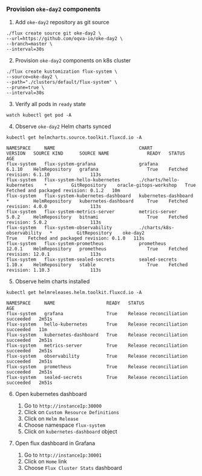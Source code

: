 ### Provision `oke-day2` components

1. Add `oke-day2` repository as git source

```
./flux create source git oke-day2 \
--url=https://github.com/oqva-io/oke-day2 \
--branch=master \
--interval=30s
```

2. Provision `oke-day2` components on k8s cluster

```
./flux create kustomization flux-system \
--source=oke-day2 \
--path="./clusters/default/flux-system" \
--prune=true \
--interval=30s
```

3. Verify all pods in `ready` state

```
watch kubectl get pod -A 
```

4. Observe `oke-day2` Helm charts synced

```
kubectl get helmcharts.source.toolkit.fluxcd.io -A
```

```
NAMESPACE     NAME                               CHART                        VERSION   SOURCE KIND      SOURCE NAME              READY   STATUS                                 AGE
flux-system   flux-system-grafana                grafana                      6.1.10    HelmRepository   grafana                  True    Fetched revision: 6.1.10               113s
flux-system   flux-system-hello-kubernetes       ./charts/hello-kubernetes    *         GitRepository    oracle-gitops-workshop   True    Fetched and packaged revision: 0.1.2   10m
flux-system   flux-system-kubernetes-dashboard   kubernetes-dashboard         *         HelmRepository   kubernetes-dashboard     True    Fetched revision: 4.0.0                113s
flux-system   flux-system-metrics-server         metrics-server               5.0.2     HelmRepository   bitnami                  True    Fetched revision: 5.0.2                113s
flux-system   flux-system-observability          ./charts/k8s-observability   *         GitRepository    oke-day2                 True    Fetched and packaged revision: 0.1.0   113s
flux-system   flux-system-prometheus             prometheus                   12.0.1    HelmRepository   prometheus               True    Fetched revision: 12.0.1               113s
flux-system   flux-system-sealed-secrets         sealed-secrets               1.10.x    HelmRepository   stable                   True    Fetched revision: 1.10.3               113s
```

5. Observe helm charts installed

```
kubectl get helmreleases.helm.toolkit.fluxcd.io -A
```

```
NAMESPACE     NAME                   READY   STATUS                             AGE
flux-system   grafana                True    Release reconciliation succeeded   2m51s
flux-system   hello-kubernetes       True    Release reconciliation succeeded   11m
flux-system   kubernetes-dashboard   True    Release reconciliation succeeded   2m51s
flux-system   metrics-server         True    Release reconciliation succeeded   2m51s
flux-system   observability          True    Release reconciliation succeeded   2m51s
flux-system   prometheus             True    Release reconciliation succeeded   2m51s
flux-system   sealed-secrets         True    Release reconciliation succeeded   2m51s
```

6. Open kubernetes dashboard
	1. Go to `http://instanceIp:30000`
	2. Click on `Custom Resource Definitions`
	3. Click on `Helm Release`
	4. Choose namespace `flux-system`
	5. Click on `kubernetes-dashboard` object
    
7. Open flux dashboard in Grafana
	1. Go to `http://instanceIp:30001`
	2. Click on `Home` link
	3. Choose `Flux Cluster Stats` dashboard